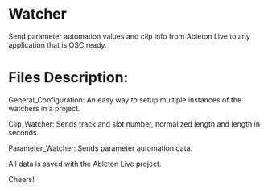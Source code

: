 # Watcher
Send parameter automation values and clip info from Ableton Live to any application that is OSC ready.

# Files Description:
General_Configuration: An easy way to setup multiple instances of the watchers in a project.

Clip_Watcher: Sends track and slot number, normalized length and length in seconds.

Parameter_Watcher: Sends parameter automation data.


All data is saved with the Ableton Live project.


Cheers!